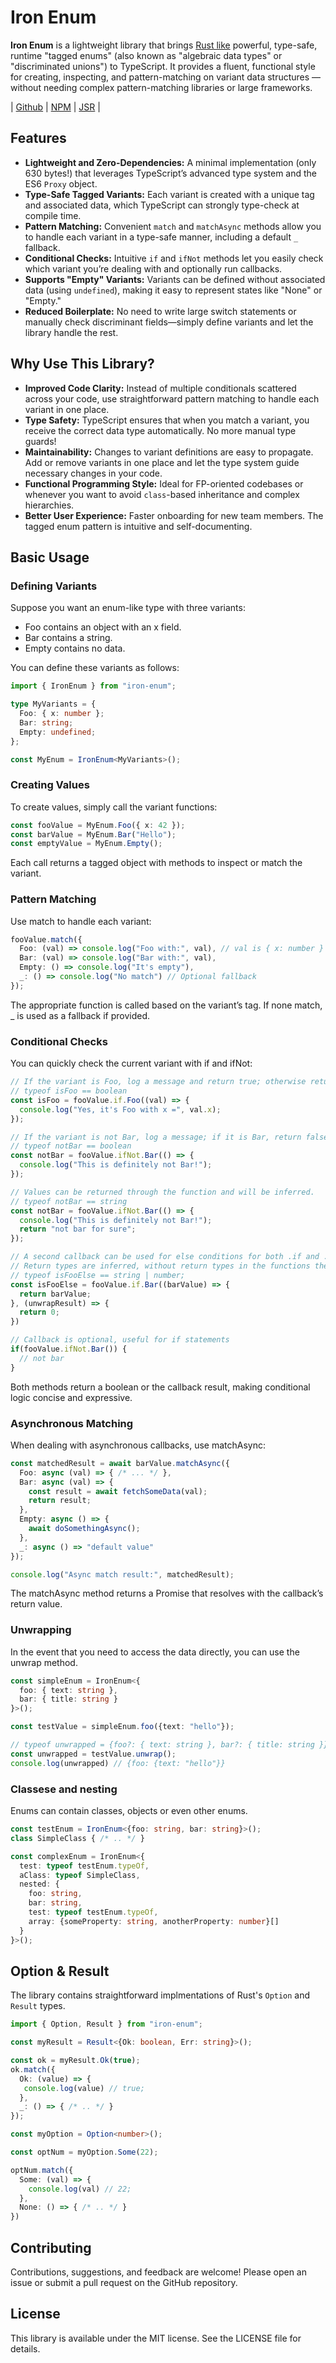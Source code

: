 # Iron Enum

**Iron Enum** is a lightweight library that brings [Rust like](https://doc.rust-lang.org/rust-by-example/custom_types/enum.html) powerful, type-safe, runtime "tagged enums" (also known as "algebraic data types" or "discriminated unions") to TypeScript. It provides a fluent, functional style for creating, inspecting, and pattern-matching on variant data structures — without needing complex pattern-matching libraries or large frameworks.

| [Github](https://github.com/only-cliches/iron-enum) | [NPM](https://www.npmjs.com/package/iron-enum) | [JSR](https://jsr.io/@onlycliches/iron-enum) |

## Features

- **Lightweight and Zero-Dependencies:** A minimal implementation (only 630 bytes!) that leverages TypeScript’s advanced type system and the ES6 `Proxy` object.
- **Type-Safe Tagged Variants:** Each variant is created with a unique tag and associated data, which TypeScript can strongly type-check at compile time.
- **Pattern Matching:** Convenient `match` and `matchAsync` methods allow you to handle each variant in a type-safe manner, including a default `_` fallback.
- **Conditional Checks:** Intuitive `if` and `ifNot` methods let you easily check which variant you’re dealing with and optionally run callbacks.
- **Supports "Empty" Variants:** Variants can be defined without associated data (using `undefined`), making it easy to represent states like "None" or "Empty."
- **Reduced Boilerplate:** No need to write large switch statements or manually check discriminant fields—simply define variants and let the library handle the rest.

## Why Use This Library?

- **Improved Code Clarity:** Instead of multiple conditionals scattered across your code, use straightforward pattern matching to handle each variant in one place.
- **Type Safety:** TypeScript ensures that when you match a variant, you receive the correct data type automatically. No more manual type guards!
- **Maintainability:** Changes to variant definitions are easy to propagate. Add or remove variants in one place and let the type system guide necessary changes in your code.
- **Functional Programming Style:** Ideal for FP-oriented codebases or whenever you want to avoid `class`-based inheritance and complex hierarchies.
- **Better User Experience:** Faster onboarding for new team members. The tagged enum pattern is intuitive and self-documenting.

## Basic Usage

### Defining Variants
Suppose you want an enum-like type with three variants:
- Foo contains an object with an x field.
- Bar contains a string.
- Empty contains no data.

You can define these variants as follows:

```ts
import { IronEnum } from "iron-enum";

type MyVariants = {
  Foo: { x: number };
  Bar: string;
  Empty: undefined;
};

const MyEnum = IronEnum<MyVariants>();
```

### Creating Values
To create values, simply call the variant functions:

```ts
const fooValue = MyEnum.Foo({ x: 42 });
const barValue = MyEnum.Bar("Hello");
const emptyValue = MyEnum.Empty();
```
Each call returns a tagged object with methods to inspect or match the variant.

### Pattern Matching
Use match to handle each variant:
```ts
fooValue.match({
  Foo: (val) => console.log("Foo with:", val), // val is { x: number }
  Bar: (val) => console.log("Bar with:", val),
  Empty: () => console.log("It's empty"),
  _: () => console.log("No match") // Optional fallback
});
```
The appropriate function is called based on the variant’s tag. If none match, _ is used as a fallback if provided.

### Conditional Checks
You can quickly check the current variant with if and ifNot:

```ts
// If the variant is Foo, log a message and return true; otherwise return false.
// typeof isFoo == boolean
const isFoo = fooValue.if.Foo((val) => {
  console.log("Yes, it's Foo with x =", val.x);
});

// If the variant is not Bar, log a message; if it is Bar, return false.
// typeof notBar == boolean
const notBar = fooValue.ifNot.Bar(() => {
  console.log("This is definitely not Bar!");
});

// Values can be returned through the function and will be inferred.
// typeof notBar == string
const notBar = fooValue.ifNot.Bar(() => {
  console.log("This is definitely not Bar!");
  return "not bar for sure";
});

// A second callback can be used for else conditions for both .if and .ifNot:
// Return types are inferred, without return types in the functions the default return is boolean.
// typeof isFooElse == string | number;
const isFooElse = fooValue.if.Bar((barValue) => {
  return barValue;
}, (unwrapResult) => {
  return 0;
})

// Callback is optional, useful for if statements
if(fooValue.ifNot.Bar()) {
  // not bar 
}
```
Both methods return a boolean or the callback result, making conditional logic concise and expressive.

### Asynchronous Matching
When dealing with asynchronous callbacks, use matchAsync:
```ts
const matchedResult = await barValue.matchAsync({
  Foo: async (val) => { /* ... */ },
  Bar: async (val) => { 
    const result = await fetchSomeData(val);
    return result;
  },
  Empty: async () => {
    await doSomethingAsync();
  },
  _: async () => "default value"
});

console.log("Async match result:", matchedResult);

```
The matchAsync method returns a Promise that resolves with the callback’s return value.

### Unwrapping
In the event that you need to access the data directly, you can use the unwrap method.

```ts
const simpleEnum = IronEnum<{
  foo: { text: string },
  bar: { title: string }
}>();

const testValue = simpleEnum.foo({text: "hello"});

// typeof unwrapped = {foo?: { text: string }, bar?: { title: string }}
const unwrapped = testValue.unwrap();
console.log(unwrapped) // {foo: {text: "hello"}}
```

### Classese and nesting
Enums can contain classes, objects or even other enums.
```ts
const testEnum = IronEnum<{foo: string, bar: string}>();
class SimpleClass { /* .. */ }

const complexEnum = IronEnum<{
  test: typeof testEnum.typeOf,
  aClass: typeof SimpleClass,
  nested: {
    foo: string,
    bar: string,
    test: typeof testEnum.typeOf,
    array: {someProperty: string, anotherProperty: number}[]
  }
}>();
```

## Option & Result
The library contains straightforward implmentations of Rust's `Option` and `Result` types.
```ts
import { Option, Result } from "iron-enum";

const myResult = Result<{Ok: boolean, Err: string}>();

const ok = myResult.Ok(true);
ok.match({
  Ok: (value) => {
   console.log(value) // true;
  },
  _: () => { /* .. */ }
});

const myOption = Option<number>();

const optNum = myOption.Some(22);

optNum.match({
  Some: (val) => {
    console.log(val) // 22;
  },
  None: () => { /* .. */ }
})

```

## Contributing

Contributions, suggestions, and feedback are welcome! Please open an issue or submit a pull request on the GitHub repository.

## License

This library is available under the MIT license. See the LICENSE file for details.